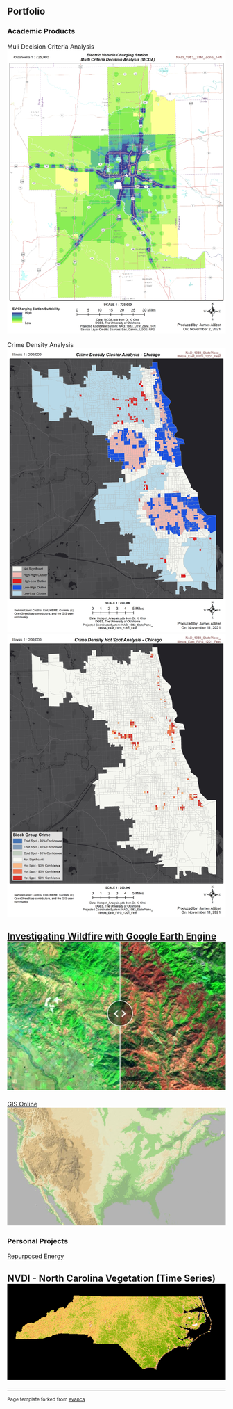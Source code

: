 ## Portfolio


### Academic Products

Muli Decision Criteria Analysis
<img src="images/MCDA.jpg?raw=true"/>

Crime Density Analysis
<img src="images/Cluster.jpg?raw=true"/>
<img src="images/Hotspot.jpg?raw=true"/>

[Investigating Wildfire with Google Earth Engine](https://grantaltizer.users.earthengine.app/view/investigating-wildfire-pre-and-post-burn-comparison)
<img src="images/fire.JPG?raw=true"/>
---

[GIS Online](https://arcg.is/0j5Hmm)
<img src="images/WorldElv.JPG?raw=true"/>
                                     
### Personal Projects

[Repurposed Energy](https://storymaps.arcgis.com/stories/0f221c939d0249e18fe804570fcea1c0/)

NVDI - North Carolina Vegetation (Time Series)
<img src="images/NC_VegetationOvertime.gif?raw=true"/>
---




---
<p style="font-size:11px">Page template forked from <a href="https://github.com/evanca/quick-portfolio">evanca</a></p>
<!-- Remove above link if you don't want to attibute -->

